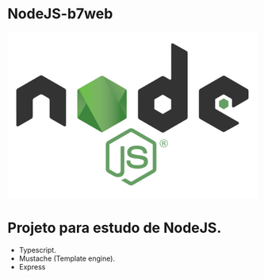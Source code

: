 # NodeJS-b7web

<p align="center">
  <img src="https://github.com/Gahznt/nodejs-b7web/blob/main/nodejs_banner.png?raw=true" alt="Nodejs banner"/>
</p>

# Projeto para estudo de NodeJS.

- Typescript.
- Mustache (Template engine).
- Express
